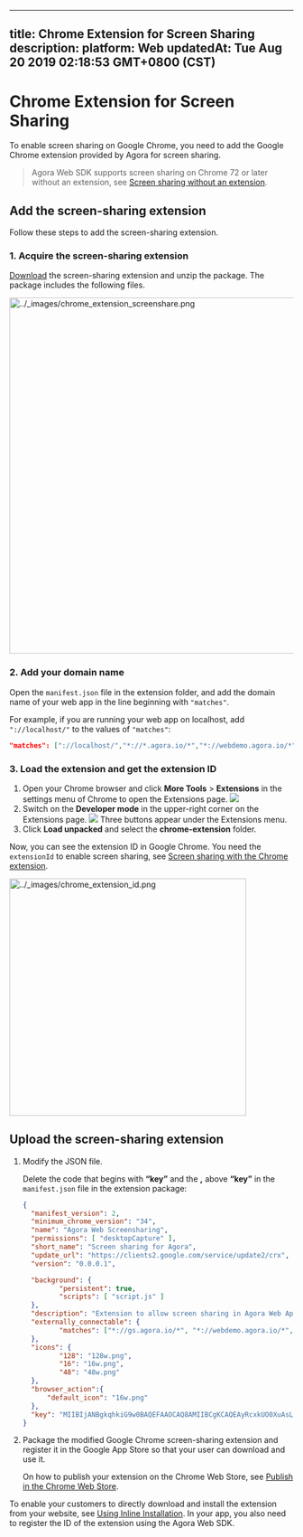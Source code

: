 
---
title: Chrome Extension for Screen Sharing
description: 
platform: Web
updatedAt: Tue Aug 20 2019 02:18:53 GMT+0800 (CST)
---
# Chrome Extension for Screen Sharing
To enable screen sharing on Google Chrome, you need to add the Google Chrome extension provided by Agora for screen sharing.

> Agora Web SDK supports screen sharing on Chrome 72 or later without an extension, see [Screen sharing without an extension](../../en/Video/screensharing_web.md).

<a name = "Add-the-Chrome-Screen-sharing-Extension"></a>

## Add the screen-sharing extension

Follow these steps to add the screen-sharing extension.

### 1. Acquire the screen-sharing extension

[Download](http://download.agora.io/sdk/release/chrome-extension.zip) the screen-sharing extension and unzip the package. The package includes the following files.

<img alt="../_images/chrome_extension_screenshare.png" src="https://web-cdn.agora.io/docs-files/en/chrome_extension_screenshare.png" style="width: 630px; "/>

### 2. Add your domain name

Open the `manifest.json` file in the extension folder, and add the domain name of your web app in the line beginning with `"matches"`.

For example, if you are running your web app on localhost, add `"://localhost/"` to the values of `"matches"`:

```json
"matches": ["://localhost/","*://*.agora.io/*","*://webdemo.agora.io/*","*://webdemo.agorabeckon.com/*","*://videocall.agora.io/*"]
```

### 3. Load the extension and get the extension ID

1. Open your Chrome browser and click **More Tools** > **Extensions** in the settings menu of Chrome to open the Extensions page.
 ![](https://web-cdn.agora.io/docs-files/1566267251936)
3. Switch on the **Developer mode** in the upper-right corner on the Extensions page.
 ![](https://web-cdn.agora.io/docs-files/1566267300318)
 Three buttons appear under the Extensions menu.
5. Click **Load unpacked** and select the **chrome-extension** folder.

Now, you can see the extension ID in Google Chrome. You need the `extensionId` to enable screen sharing,  see [Screen sharing with the Chrome extension](../../en/Quickstart%20Guide/screensharing_web.md).

<img alt="../_images/chrome_extension_id.png" src="https://web-cdn.agora.io/docs-files/en/chrome_extension_id.png" style="width: 420px;"/>

<a name = "Uploading-the-Chrome-Screen-sharing-Extension"></a>

## Upload the screen-sharing extension

1. Modify the JSON file.

   Delete the code that begins with **“key”** and the **,** above **“key”** in the `manifest.json` file in the extension package:

   ```json
   {
   	 "manifest_version": 2,
   	 "minimum_chrome_version": "34",
   	 "name": "Agora Web Screensharing",
   	 "permissions": [ "desktopCapture" ],
   	 "short_name": "Screen sharing for Agora",
   	 "update_url": "https://clients2.google.com/service/update2/crx",
   	 "version": "0.0.0.1",
   
   	 "background": {
   			"persistent": true,
   			"scripts": [ "script.js" ]
   	 },
   	 "description": "Extension to allow screen sharing in Agora Web Application.",
   	 "externally_connectable": {
   			"matches": ["*://gs.agora.io/*", "*://webdemo.agora.io/*", "*://webdemo.agorabeckon.com/*"]
   	 },
   	 "icons": {
   			"128": "128w.png",
   			"16": "16w.png",
   			"48": "48w.png"
   	 },
   	 "browser_action":{
   		 "default_icon": "16w.png"
   	 },
   	 "key": "MIIBIjANBgkqhkiG9w0BAQEFAAOCAQ8AMIIBCgKCAQEAyRcxkUO0XuAsLqzRMIL+XlNTAgbc4/CtRrC2o7qDHGv6uAjmeS7HiK0hzK4PowsUTi0Y38LLzxju0Zr0IFoz9R5fKQt45rAdViujkuCURI4gFKUn6nOJ1/LjaTXYh02v1qWR17Aih8dc1VkWlBQKcapaH6y0N35i7IHZVWsT+ySXsdS6GDFPZVb1wYhDZRZYbkRYpBVEf11HOX+PkQGO5zhbdjBsp7BPF4L//vRwUxcxmeqgkRgzPAAy99UMsrgh/kbJSzE8XacUET9eYKzT21/ZSkiXEddWWCm2jeRWTrfie6D+c1K4zGFnS47in9timvpkMl5OM7J58wqjK20FiwIDAQAB"
   }
   ```

2. Package the modified Google Chrome screen-sharing extension and register it in the Google App Store so that your user can download and use it. 

   On how to publish your extension on the Chrome Web Store, see [Publish in the Chrome Web Store](https://developer.chrome.com/webstore/publish).

To enable your customers to directly download and install the extension from your website, see [Using Inline Installation](https://developer.chrome.com/webstore/inline_installation). In your app, you also need to register the ID of the extension using the Agora Web SDK.
